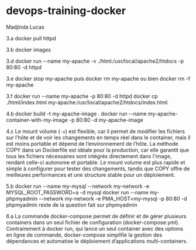 # devops-training-docker

Madjinda Lucas

3.a docker pull httpd

3.b docker images

3.d docker run --name my-apache -v ./html:/usr/local/apache2/htdocs -p 80:80 -d httpd

3.e docker stop my-apache puis docker rm my-apache ou bien docker rm -f my-apache

3.f docker run --name my-apache -p 80:80 -d httpd
docker cp ./html/index.html my-apache:/usr/local/apache2/htdocs/index.html

4.b docker build -t my-apache-image .
docker run --name my-apache-container-with-my-image -p 80:80 -d my-apache-image

4.c
Le mount volume (`-v`) est flexible, car il permet de modifier les fichiers sur l’hôte et de voir les changements en temps réel dans le container, mais il est moins portable et dépend de l’environnement de l’hôte. La méthode COPY dans un Dockerfile est idéale pour la production, car elle garantit que tous les fichiers nécessaires sont intégrés directement dans l'image, rendant celle-ci autonome et portable. Le mount volume est plus rapide et simple à configurer pour tester des changements, tandis que COPY offre de meilleures performances et une structure stable pour un déploiement.

5.b
docker run --name my-mysql --network my-network -e MYSQL_ROOT_PASSWORD=a -d mysql
docker run --name my-phpmyadmin --network my-network -e PMA_HOST=my-mysql -p 80:80 -d phpmyadmin
reste de la question fait sur phpmyadmin

6.a
La commande docker-compose permet de définir et de gérer plusieurs containers dans un seul fichier de configuration (docker-compose.yml). Contrairement à docker run, qui lance un seul container avec des options en ligne de commande, docker-compose simplifie la gestion des dépendances et automatise le déploiement d’applications multi-containers.
